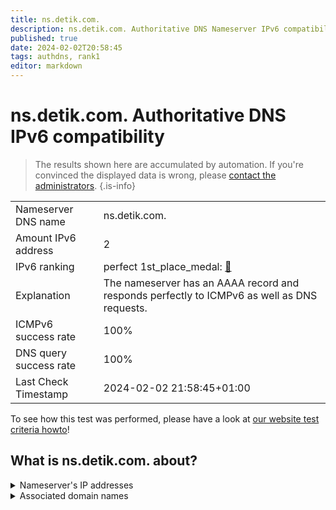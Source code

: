```yaml
---
title: ns.detik.com.
description: ns.detik.com. Authoritative DNS Nameserver IPv6 compatibility
published: true
date: 2024-02-02T20:58:45
tags: authdns, rank1
editor: markdown
---
```


# ns.detik.com. Authoritative DNS IPv6 compatibility

> The results shown here are accumulated by automation. If you're convinced the displayed data is wrong, please [contact the administrators](/howto/chat). 
{.is-info}




|   |   |
| - | - |
| Nameserver DNS name | ns.detik.com.
| Amount IPv6 address | 2
| IPv6 ranking | perfect 1st_place_medal: [🔗](/howto/ranking) |
| Explanation | The nameserver has an AAAA record and responds perfectly to ICMPv6 as well as DNS requests. |
| ICMPv6 success rate | 100%|
| DNS query success rate | 100% |
| Last Check Timestamp | 2024-02-02 21:58:45+01:00 |

To see how this test was performed, please have a look at [our website test criteria howto](/howto/testcriteria/authdns)!


## What is ns.detik.com. about?




<details>
<summary>Nameserver's IP addresses</summary>

2402:a000:ffff::95

2402:a000:3fff:fffe:de7:1c:244:91

</details>



<details>
<summary>Associated domain names</summary>

www.detik.com

</details>
